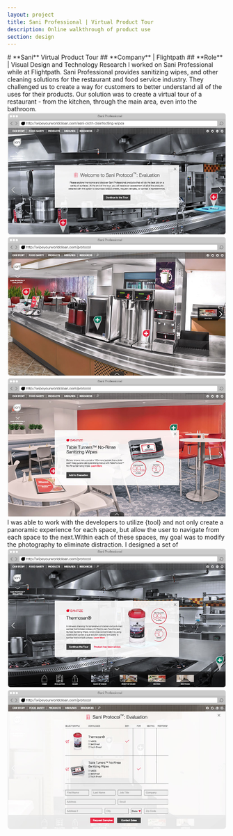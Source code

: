 ```yaml
---
layout: project
title: Sani Professional | Virtual Product Tour
description: Online walkthrough of product use
section: design
---
```


<div class="third-text" markdown="1">
# **Sani** Virtual Product Tour
## **Company** | Flightpath
## **Role** | Visual Design and Technology Research
I worked on Sani Professional while at Flightpath. Sani Professional provides sanitizing wipes, and other cleaning solutions for the restaurant and food service industry. They challenged us to create a way for customers to better understand all of the uses for their products. Our solution was to create a virtual tour of a restaurant - from the kitchen, through the main area, even into the bathroom.
</div>

<div class="two-thirds-tile"><a class="max" rel="group" href="01-sani-introduction.jpg" ><img src="01-sani-introduction.jpg" alt=" "/></a></div>

<div class="half-tile"><a class="max" rel="group" href="02-sani-front-of-house.jpg" ><img src="02-sani-front-of-house.jpg" alt=" "/></a></div>
<div class="half-tile"><a class="max" rel="group" href="03-sani-seating-product.jpg" ><img src="03-sani-seating-product.jpg" alt=" "/></a></div>

<div class="full-text" markdown="1">
I was able to work with the developers to utilize {tool} and not only create a panoramic experience for each space, but allow the user to navigate from each space to the next.Within each of these spaces, my goal was to modify the photography to eliminate distraction. I designed a  set of
</div>

<div class="half-tile"><a class="max" rel="group" href="04-sani-product-added-nav.jpg" ><img src="04-sani-product-added-nav.jpg" alt=" "/></a></div>
<div class="half-tile"><a class="max" rel="group" href="05-sani-evaluation.jpg" ><img src="05-sani-evaluation.jpg" alt=" "/></a></div>
